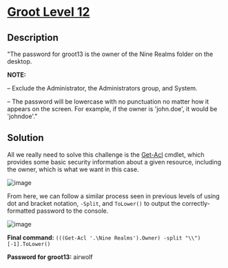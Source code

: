 # [Groot Level 12](https://underthewire.tech/groot-12)
## Description
"The password for groot13 is the owner of the Nine Realms folder on the desktop.

**NOTE:**

– Exclude the Administrator, the Administrators group, and System.

– The password will be lowercase with no punctuation no matter how it appears on the screen. For example, if the owner is 'john.doe', it would be 'johndoe'."

## Solution
All we really need to solve this challenge is the [Get-Acl](https://learn.microsoft.com/en-us/powershell/module/microsoft.powershell.security/get-acl?view=powershell-7.5) cmdlet, which provides some basic security information about a given resource, including the owner, which is what we want in this case.

![image](https://github.com/user-attachments/assets/42e3dc39-db90-44b4-8030-39f9ef370bd1)

From here, we can follow a similar process seen in previous levels of using dot and bracket notation, `-Split`, and `ToLower()` to output the correctly-formatted password to the console.

![image](https://github.com/user-attachments/assets/baf7905d-4056-4c23-b703-6aa9a9568875)

**Final command:** `(((Get-Acl '.\Nine Realms').Owner) -split "\\")[-1].ToLower()`

**Password for groot13:** airwolf
